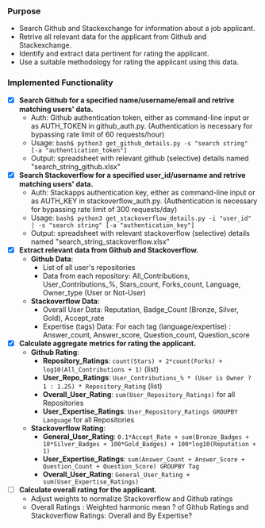 ### Purpose
* Search Github and Stackexchange for information about a job applicant.
* Retrive all relevant data for the applicant from Github and Stackexchange.
* Identify and extract data pertinent for rating the applicant.
* Use a suitable methodology for rating the applicant using this data.

### Implemented Functionality
- [X] __Search Github for a specified name/username/email and retrive matching users' data.__
  * Auth: Github authentication token, either as command-line input or as AUTH_TOKEN in github_auth.py. (Authentication is necessary for bypassing rate limit of 60 requests/hour)
  * Usage: `bash$ python3 get_github_details.py -s "search string" [-a "authentication_token"]`
  * Output: spreadsheet with relevant github (selective) details named "search_string_github.xlsx"
- [X] __Search Stackoverflow for a specified user_id/username and retrive matching users' data.__
  * Auth: Stackapps authentication key, either as command-line input or as AUTH_KEY in stackoverflow_auth.py. (Authentication is necessary for bypassing rate limit of 300 requests/day)
  * Usage: `bash$ python3 get_stackoverflow_details.py -i "user_id" | -s "search string" [-a "authentication_key"]`
  * Output: spreadsheet with relevant stackoverflow (selective) details named "search_string_stackoverflow.xlsx"
- [X] __Extract relevant data from Github and Stackoverflow.__
  * __Github Data__:
     * List of all user's repositories
     * Data from each repository: All_Contributions, User_Contributions_%, Stars_count, Forks_count, Language, Owner_type (User or Not-User)
  * __Stackoverflow Data__:
     * Overall User Data: Reputation, Badge_Count (Bronze, Silver, Gold), Accept_rate
     * Expertise (tags) Data: For each tag (language/expertise) : Answer_count, Answer_score, Question_count, Question_score
- [X] __Calculate aggregate metrics for rating the applicant.__
  * __Github Rating__:
     * __Repository_Ratings__: `count(Stars) + 2*count(Forks) + log10(All_Contributions + 1)` (list)
     * __User_Repo_Ratings__: `User_Contributions_% * (User is Owner ? 1 : 1.25) * Repository_Rating` (list)
     * __Overall_User_Rating__: `sum(User_Repository_Ratings)` for all Repositories
     * __User_Expertise_Ratings__: `User_Repository_Ratings GROUPBY Language` for all Repositories
  * __Stackoverflow Rating__:
     * __General_User_Rating__: `0.1*Accept_Rate + sum(Bronze_Badges + 10*Silver_Badges + 100*Gold_Badges) + 100*log10(Reputation + 1)`
     * __User_Expertise_Ratings__: `sum(Answer_Count + Answer_Score + Question_Count + Question_Score) GROUPBY Tag`
     * __Overall_User_Rating__: `General_User_Rating + sum(User_Expertise_Ratings)`
- [ ] __Calculate overall rating for the applicant.__
  * Adjust weights to normalize Stackoverflow and Github ratings
  * Overall Ratings : Weighted harmonic mean ? of Github Ratings and Stackoverflow Ratings: Overall and By Expertise? 
